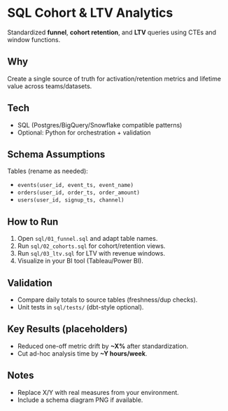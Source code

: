 # SQL Cohort & LTV Analytics

Standardized **funnel**, **cohort retention**, and **LTV** queries using CTEs and window functions.

## Why
Create a single source of truth for activation/retention metrics and lifetime value across teams/datasets.

## Tech
- SQL (Postgres/BigQuery/Snowflake compatible patterns)
- Optional: Python for orchestration + validation

## Schema Assumptions
Tables (rename as needed):
- `events(user_id, event_ts, event_name)`
- `orders(user_id, order_ts, order_amount)`
- `users(user_id, signup_ts, channel)`

## How to Run
1) Open `sql/01_funnel.sql` and adapt table names.  
2) Run `sql/02_cohorts.sql` for cohort/retention views.  
3) Run `sql/03_ltv.sql` for LTV with revenue windows.  
4) Visualize in your BI tool (Tableau/Power BI).

## Validation
- Compare daily totals to source tables (freshness/dup checks).
- Unit tests in `sql/tests/` (dbt-style optional).

## Key Results (placeholders)
- Reduced one-off metric drift by **~X%** after standardization.
- Cut ad-hoc analysis time by **~Y hours/week**.

## Notes
- Replace X/Y with real measures from your environment.
- Include a schema diagram PNG if available.
